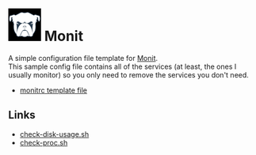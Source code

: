 # ![Monit Logo](Pics/monit-logo-1.png) Monit 
A simple configuration file template for [Monit](https://mmonit.com/monit/).  
This sample config file contains all of the services (at least, the ones I usually monitor) so you only need to remove the services you don't need.

* [monitrc template file](https://github.com/eam-00/Monit/blob/master/monitrc.template)

## Links

* [check-disk-usage.sh](https://github.com/eam-00/Util-scripts/blob/master/check-disk-usage.sh)
* [check-proc.sh](https://github.com/eam-00/Util-scripts/blob/master/check-proc.sh)
